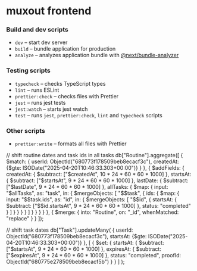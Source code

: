 # muxout frontend

### Build and dev scripts

- `dev` – start dev server
- `build` – bundle application for production
- `analyze` – analyzes application bundle with [@next/bundle-analyzer](https://www.npmjs.com/package/@next/bundle-analyzer)

### Testing scripts

- `typecheck` – checks TypeScript types
- `lint` – runs ESLint
- `prettier:check` – checks files with Prettier
- `jest` – runs jest tests
- `jest:watch` – starts jest watch
- `test` – runs `jest`, `prettier:check`, `lint` and `typecheck` scripts

### Other scripts

- `prettier:write` – formats all files with Prettier


// shift routine dates and task ids in all tasks
db["Routine"].aggregate([
  {
    $match: { userId: ObjectId("680773f178509beb8ecacf3c"), createdAt: {$gte: ISODate("2025-04-20T10:46:33.303+00:00")} }
  },
  {
    $addFields: {
      createdAt: { $subtract: ["$createdAt", 10 * 24 * 60 * 60 * 1000] },
      startsAt: { $subtract: ["$startsAt", 9 * 24 * 60 * 60 * 1000] },
      lastDate: { $subtract: ["$lastDate", 9 * 24 * 60 * 60 * 1000] },
      allTasks: {
        $map: {
          input: "$allTasks",
          as: "task",
          in: {
            $mergeObjects: [
              "$$task",
              {
                ids: {
                  $map: {
                    input: "$$task.ids",
                    as: "id",
                    in: {
                      $mergeObjects: [
                        "$$id",
                        {
                          startsAt: { $subtract: ["$$id.startsAt", 9 * 24 * 60 * 60 * 1000] },
                          status: "completed"
                        }
                      ]
                    }
                  }
                }
              }
            ]
          }
        }
      }
    }
  },
  {
    $merge: {
      into: "Routine",
      on: "_id",
      whenMatched: "replace"
    }
  }
]);

// shift task dates
db["Task"].updateMany(
  { 
    userId: ObjectId("680773f178509beb8ecacf3c"),
    startsAt: {$gte: ISODate("2025-04-20T10:46:33.303+00:00")}
  },
  [
    {
      $set: {
        startsAt: { $subtract: ["$startsAt", 9 * 24 * 60 * 60 * 1000] },
        expiresAt: { $subtract: ["$expiresAt", 9 * 24 * 60 * 60 * 1000] },
        status: "completed",
        proofId: ObjectId("680775e278509beb8ecacf5b")
      }
    }
  ]
);
